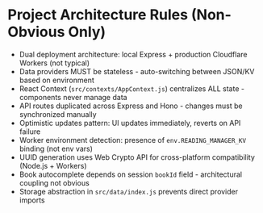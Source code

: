 # Project Architecture Rules (Non-Obvious Only)

- Dual deployment architecture: local Express + production Cloudflare Workers (not typical)
- Data providers MUST be stateless - auto-switching between JSON/KV based on environment
- React Context (`src/contexts/AppContext.js`) centralizes ALL state - components never manage data
- API routes duplicated across Express and Hono - changes must be synchronized manually
- Optimistic updates pattern: UI updates immediately, reverts on API failure
- Worker environment detection: presence of `env.READING_MANAGER_KV` binding (not env vars)
- UUID generation uses Web Crypto API for cross-platform compatibility (Node.js + Workers)
- Book autocomplete depends on session `bookId` field - architectural coupling not obvious
- Storage abstraction in `src/data/index.js` prevents direct provider imports